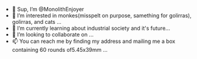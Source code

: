 - 👋 Sup, I’m @MonolithEnjoyer
- 👀 I’m interested in monkes(misspelt on purpose, samething for golirras), golirras, and cats ...
- 🌱 I’m currently learning about industrial society and it's future...
- 💞️ I’m looking to collaborate on ...
- 📫 You can reach me by finding my address and mailing me a box containing 60 rounds of5.45x39mm ...

<!---
MonolithEnjoyer/MonolithEnjoyer is a ✨ special ✨ repository because its `README.md` (this file) appears on your GitHub profile.
You can click the Preview link to take a look at your changes.
--->
